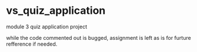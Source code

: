 # vs_quiz_application

module 3 quiz application project

while the code commented out is bugged, assignment is left as is for furture refference if needed.
